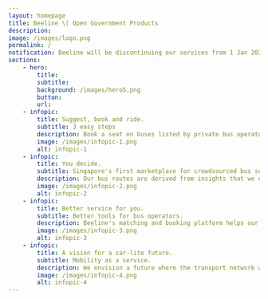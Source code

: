 ```yaml
---
layout: homepage
title: Beeline \| Open Government Products
description: 
image: /images/logo.png
permalink: /
notification: Beeline will be discontinuing our services from 1 Jan 2020 onwards. Thank you for your support! Find out more <a href="/faq/">here</a>.
sections:
    - hero:
        title: 
        subtitle: 
        background: /images/hero5.png
        button: 
        url: 
    - infopic:
        title: Suggest, book and ride.
        subtitle: 3 easy steps
        description: Book a seat on buses listed by private bus operators. If there are no routes suitable, suggest! New routes are activated by community demand. On the day of your ride, you will be able to track the bus you booked. Beeline app is available on iOS, Android and mobile web.  
        image: /images/infopic-1.png
        alt: infopic-1
    - infopic:
        title: You decide.
        subtitle: Singapore's first marketplace for crowdsourced bus services. 
        description: Our bus routes are derived from insights that we obtain from analysing transportation data and community demand. Private bus operators can make use of these findings to bring convenient, comfortable and direct transportation alternative to those who want them the most, at affordable prices. 
        image: /images/infopic-2.png
        alt: infopic-2
    - infopic:
        title: Better service for you.
        subtitle: Better tools for bus operators.
        description: Beeline's matching and booking platform helps our partner bus operators decide which routes to service. We also developed a suite of administrative and monitoring tools for our partner bus operators so that they can deliver better service to you.
        image: /images/infopic-3.png
        alt: infopic-3
    - infopic:
        title: A vision for a car-lite future.
        subtitle: Mobility as a service.
        description: We envision a future where the transport network will adapt to the ebb and flow of our lovely city. A future where individuals and communities are empowered to improve their own commuting experience and transport providers are better equipped to respond to the changing needs. And this platform is the enabler.      
        image: /images/infopic-4.png
        alt: infopic-4
---
```



